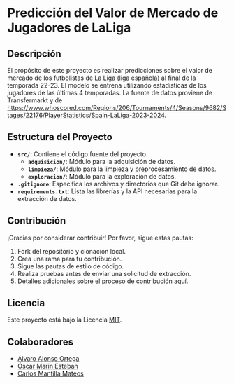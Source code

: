 # Predicción del Valor de Mercado de Jugadores de LaLiga

## Descripción

El propósito de este proyecto es realizar predicciones sobre el valor de mercado de los futbolistas de La Liga (liga española) al final de la temporada 22-23. El modelo se entrena utilizando estadísticas de los jugadores de las últimas 4 temporadas. La fuente de datos proviene de Transfermarkt y de https://www.whoscored.com/Regions/206/Tournaments/4/Seasons/9682/Stages/22176/PlayerStatistics/Spain-LaLiga-2023-2024.

## Estructura del Proyecto

- **`src/`**: Contiene el código fuente del proyecto.
  - **`adquisicion/`**: Módulo para la adquisición de datos.
  - **`limpieza/`**: Módulo para la limpieza y preprocesamiento de datos.
  - **`exploracion/`**: Módulo para la exploración de datos.
- **`.gitignore`**: Especifica los archivos y directorios que Git debe ignorar.
- **`requirements.txt`**: Lista las librerías y la API necesarias para la extracción de datos.

## Contribución

¡Gracias por considerar contribuir! Por favor, sigue estas pautas:

1. Fork del repositorio y clonación local.
2. Crea una rama para tu contribución.
3. Sigue las pautas de estilo de código.
4. Realiza pruebas antes de enviar una solicitud de extracción.
5. Detalles adicionales sobre el proceso de contribución [aquí](./CONTRIBUTING.md).

## Licencia

Este proyecto está bajo la Licencia [MIT](./LICENSE).

## Colaboradores

- [Álvaro Alonso Ortega](https://github.com/Alalonsoor)
- [Óscar Marin Esteban](https://github.com/Oscmarin715)
- [Carlos Mantilla Mateos](https://github.com/c123qw)
